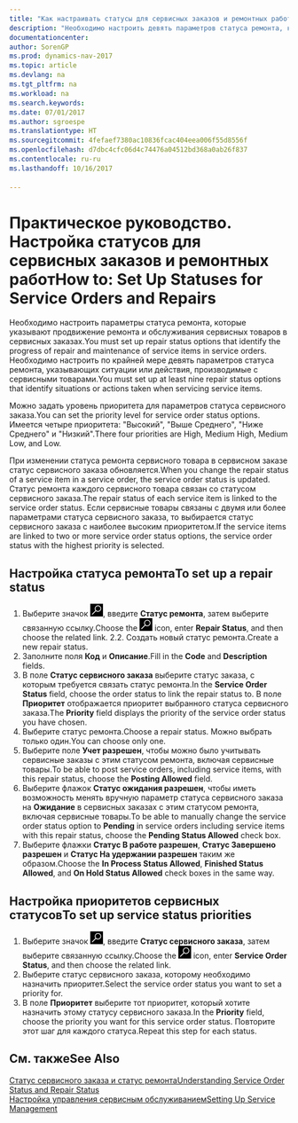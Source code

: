 ```yaml
---
title: "Как настраивать статусы для сервисных заказов и ремонтных работ"
description: "Необходимо настроить девять параметров статуса ремонта, которые указывают продвижение ремонта и обслуживания сервисных товаров в сервисных заказах."
documentationcenter: 
author: SorenGP
ms.prod: dynamics-nav-2017
ms.topic: article
ms.devlang: na
ms.tgt_pltfrm: na
ms.workload: na
ms.search.keywords: 
ms.date: 07/01/2017
ms.author: sgroespe
ms.translationtype: HT
ms.sourcegitcommit: 4fefaef7380ac10836fcac404eea006f55d8556f
ms.openlocfilehash: d7dbc4cfc06d4c74476a04512bd368a0ab26f837
ms.contentlocale: ru-ru
ms.lasthandoff: 10/16/2017

---
```

# <a name="how-to-set-up-statuses-for-service-orders-and-repairs"></a><span data-ttu-id="9dec4-103">Практическое руководство. Настройка статусов для сервисных заказов и ремонтных работ</span><span class="sxs-lookup"><span data-stu-id="9dec4-103">How to: Set Up Statuses for Service Orders and Repairs</span></span>
<span data-ttu-id="9dec4-104">Необходимо настроить параметры статуса ремонта, которые указывают продвижение ремонта и обслуживания сервисных товаров в сервисных заказах.</span><span class="sxs-lookup"><span data-stu-id="9dec4-104">You must set up repair status options that identify the progress of repair and maintenance of service items in service orders.</span></span> <span data-ttu-id="9dec4-105">Необходимо настроить по крайней мере девять параметров статуса ремонта, указывающих ситуации или действия, производимые с сервисными товарами.</span><span class="sxs-lookup"><span data-stu-id="9dec4-105">You must set up at least nine repair status options that identify situations or actions taken when servicing service items.</span></span>  

<span data-ttu-id="9dec4-106">Можно задать уровень приоритета для параметров статуса сервисного заказа.</span><span class="sxs-lookup"><span data-stu-id="9dec4-106">You can set the priority level for service order status options.</span></span> <span data-ttu-id="9dec4-107">Имеется четыре приоритета: "Высокий", "Выше Среднего", "Ниже Среднего" и "Низкий".</span><span class="sxs-lookup"><span data-stu-id="9dec4-107">There four priorities are High, Medium High, Medium Low, and Low.</span></span>  
  
<span data-ttu-id="9dec4-108">При изменении статуса ремонта сервисного товара в сервисном заказе статус сервисного заказа обновляется.</span><span class="sxs-lookup"><span data-stu-id="9dec4-108">When you change the repair status of a service item in a service order, the service order status is updated.</span></span> <span data-ttu-id="9dec4-109">Статус ремонта каждого сервисного товара связан со статусом сервисного заказа.</span><span class="sxs-lookup"><span data-stu-id="9dec4-109">The repair status of each service item is linked to the service order status.</span></span> <span data-ttu-id="9dec4-110">Если сервисные товары связаны с двумя или более параметрами статуса сервисного заказа, то выбирается статус сервисного заказа с наиболее высоким приоритетом.</span><span class="sxs-lookup"><span data-stu-id="9dec4-110">If the service items are linked to two or more service order status options, the service order status with the highest priority is selected.</span></span>  

## <a name="to-set-up-a-repair-status"></a><span data-ttu-id="9dec4-111">Настройка статуса ремонта</span><span class="sxs-lookup"><span data-stu-id="9dec4-111">To set up a repair status</span></span>  
1. <span data-ttu-id="9dec4-112">Выберите значок ![Поиск страницы или отчета](media/ui-search/search_small.png "Значок поиска страницы или отчета"), введите **Статус ремонта**, затем выберите связанную ссылку.</span><span class="sxs-lookup"><span data-stu-id="9dec4-112">Choose the ![Search for Page or Report](media/ui-search/search_small.png "Search for Page or Report icon") icon, enter **Repair Status**, and then choose the related link.</span></span> <span data-ttu-id="9dec4-113">2.</span><span class="sxs-lookup"><span data-stu-id="9dec4-113">2.</span></span> <span data-ttu-id="9dec4-114">Создать новый статус ремонта.</span><span class="sxs-lookup"><span data-stu-id="9dec4-114">Create a new repair status.</span></span>  
3. <span data-ttu-id="9dec4-115">Заполните поля **Код** и **Описание**.</span><span class="sxs-lookup"><span data-stu-id="9dec4-115">Fill in the **Code** and **Description** fields.</span></span>  
4. <span data-ttu-id="9dec4-116">В поле **Статус сервисного заказа** выберите статус заказа, с которым требуется связать статус ремонта.</span><span class="sxs-lookup"><span data-stu-id="9dec4-116">In the **Service Order Status** field, choose the order status to link the repair status to.</span></span> <span data-ttu-id="9dec4-117">В поле **Приоритет** отображается приоритет выбранного статуса сервисного заказа.</span><span class="sxs-lookup"><span data-stu-id="9dec4-117">The **Priority** field displays the priority of the service order status you have chosen.</span></span>  
5. <span data-ttu-id="9dec4-118">Выберите статус ремонта.</span><span class="sxs-lookup"><span data-stu-id="9dec4-118">Choose a repair status.</span></span> <span data-ttu-id="9dec4-119">Можно выбрать только один.</span><span class="sxs-lookup"><span data-stu-id="9dec4-119">You can choose only one.</span></span>  
6. <span data-ttu-id="9dec4-120">Выберите поле **Учет разрешен**, чтобы можно было учитывать сервисные заказы с этим статусом ремонта, включая сервисные товары.</span><span class="sxs-lookup"><span data-stu-id="9dec4-120">To be able to post service orders, including service items, with this repair status, choose the **Posting Allowed** field.</span></span>  
7. <span data-ttu-id="9dec4-121">Выберите флажок **Статус ожидания разрешен**, чтобы иметь возможность менять вручную параметр статуса сервисного заказа на **Ожидание** в сервисных заказах с этим статусом ремонта, включая сервисные товары.</span><span class="sxs-lookup"><span data-stu-id="9dec4-121">To be able to manually change the service order status option to **Pending** in service orders including service items with this repair status, choose the **Pending Status Allowed** check box.</span></span>  
8. <span data-ttu-id="9dec4-122">Выберите флажки **Статус В работе разрешен**, **Статус Завершено разрешен** и **Статус На удержании разрешен** таким же образом.</span><span class="sxs-lookup"><span data-stu-id="9dec4-122">Choose the **In Process Status Allowed**, **Finished Status Allowed**, and **On Hold Status Allowed** check boxes in the same way.</span></span>
  
## <a name="to-set-up-service-status-priorities"></a><span data-ttu-id="9dec4-123">Настройка приоритетов сервисных статусов</span><span class="sxs-lookup"><span data-stu-id="9dec4-123">To set up service status priorities</span></span>  
1. <span data-ttu-id="9dec4-124">Выберите значок ![Поиск страницы или отчета](media/ui-search/search_small.png "Значок поиска страницы или отчета"), введите **Статус сервисного заказа**, затем выберите связанную ссылку.</span><span class="sxs-lookup"><span data-stu-id="9dec4-124">Choose the ![Search for Page or Report](media/ui-search/search_small.png "Search for Page or Report icon") icon, enter **Service Order Status**, and then choose the related link.</span></span>  
2. <span data-ttu-id="9dec4-125">Выберите статус сервисного заказа, которому необходимо назначить приоритет.</span><span class="sxs-lookup"><span data-stu-id="9dec4-125">Select the service order status you want to set a priority for.</span></span>  
3. <span data-ttu-id="9dec4-126">В поле **Приоритет** выберите тот приоритет, который хотите назначить этому статусу сервисного заказа.</span><span class="sxs-lookup"><span data-stu-id="9dec4-126">In the **Priority** field, choose the priority you want for this service order status.</span></span> <span data-ttu-id="9dec4-127">Повторите этот шаг для каждого статуса.</span><span class="sxs-lookup"><span data-stu-id="9dec4-127">Repeat this step for each status.</span></span>  
  
## <a name="see-also"></a><span data-ttu-id="9dec4-128">См. также</span><span class="sxs-lookup"><span data-stu-id="9dec4-128">See Also</span></span>  
[<span data-ttu-id="9dec4-129">Статус сервисного заказа и статус ремонта</span><span class="sxs-lookup"><span data-stu-id="9dec4-129">Understanding Service Order Status and Repair Status</span></span>]()  
[<span data-ttu-id="9dec4-130">Настройка управления сервисным обслуживанием</span><span class="sxs-lookup"><span data-stu-id="9dec4-130">Setting Up Service Management</span></span>](service-setup-service.md)  

